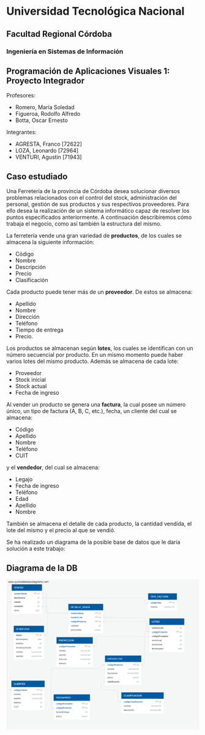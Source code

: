 # Universidad Tecnológica Nacional
## Facultad Regional Córdoba
### Ingeniería en Sistemas de Información



## Programación de Aplicaciones Visuales 1: Proyecto Integrador


Profesores:

* Romero, María Soledad
* Figueroa, Rodolfo Alfredo
* Botta, Oscar Ernesto

Integrantes:

* AGRESTA, Franco [72622]
* LOZA, Leonardo [72964]
* VENTURI, Agustin [71943]


## Caso estudiado
Una Ferretería de la provincia de Córdoba desea solucionar 
diversos problemas relacionados con el control del stock, 
administración del personal, gestión de sus productos y sus 
respectivos proveedores. Para ello desea la realización de un 
sistema informático capaz de resolver los puntos especificados 
anteriormente. A continuación describiremos cómo trabaja el 
negocio, como así también la estructura del mismo.

La ferretería vende una gran variedad de **productos**, de los 
cuales se almacena la siguiente información: 

* Código
* Nombre
* Descripción 
* Precio
* Clasificación

Cada producto puede tener más de un **proveedor**. De estos se 
almacena:

* Apellido
* Nombre
* Dirección
* Teléfono
* Tiempo de entrega
* Precio.

Los productos se almacenan según **lotes**, los cuales se 
identifican con un número secuencial por producto. En un mismo 
momento puede haber varios lotes del mismo producto. Además se 
almacena de cada lote:

* Proveedor
* Stock inicial
* Stock actual
* Fecha de ingreso

Al vender un producto se genera una **factura**, la cual posee 
un número único, un tipo de factura (A, B, C, etc.), fecha, un 
cliente del cual se almacena: 
* Código
* Apellido
* Nombre
* Teléfono
* CUIT

y el **vendedor**, del cual se almacena:

* Legajo
* Fecha de ingreso
* Teléfono
* Edad
* Apellido
* Nombre

También se almacena el detalle de cada producto, la cantidad 
vendida, el lote del mismo y el precio al que se vendió.

Se ha realizado un diagrama de la posible base de datos que le 
daría solución a este trabajo:


## Diagrama de la DB
![diagrama db](https://raw.githubusercontent.com/franquitt/pav1/master/diagrama.png)
